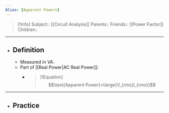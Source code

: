 ```yaml
---
Alias: [Apparent Powers]
---
```

> [!Info]
> Subject:: [[Circuit Analysis]]
> Parents:: 
> Friends:: [[Power Factor]]
> Children:: 
---
- ## Definition
	- Measured in $VA$.
	- Part of [[Real Power|AC Real Power]]:
		- >[!Equation]
		  > $$\text{Apparent Power}=\large{V_{rms}I_{rms}}$$
---
- ## Practice